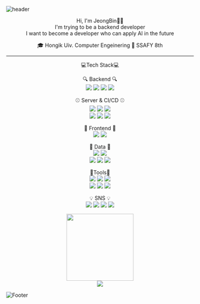 ![header](https://capsule-render.vercel.app/api?type=waving&color=BDDFF0&height=300&section=header&text=JeongCong%20Github&fontSize=65&fontColor=323B4D)

<!--
**Jeongbin233/Jeongbin233** is a ✨ _special_ ✨ repository because its `README.md` (this file) appears on your GitHub profile.

Here are some ideas to get you started:

- 🔭 I’m currently working on ...
- 🌱 I’m currently learning ...
- 👯 I’m looking to collaborate on ...
- 🤔 I’m looking for help with ...
- 💬 Ask me about ...
- 📫 How to reach me: ...
- 😄 Pronouns: ...
- ⚡ Fun fact: ...
-->

<div align="center"> 
Hi, I'm JeongBin🫶🏻 <br/>
I'm trying to be a backend developer <br/>
I want to become a developer who can apply AI in the future
  
🎓 Hongik Uiv. Computer Engeinering
💙 SSAFY 8th

---


💻Tech Stack💻
<br/>

🔍 Backend 🔍
<br/>
<img src="https://img.shields.io/badge/JAVA-007396?style=flat&logo=java&logoColor=white"/>
<img src="https://img.shields.io/badge/Spring-6DB33F?style=flat&logo=spring&logoColor=white"/>
<img src="https://img.shields.io/badge/SpringBoot-6DB33F?style=flat&logo=springboot&logoColor=white"/>
<img src="https://img.shields.io/badge/MySQL-4479A1?style=flat&logo=mysql&logoColor=white"/>
<br/>

⚾️ Server & CI/CD ⚾️
<br/>
<img src="https://img.shields.io/badge/AWS EC2-FF9900?style=flat&logo=amazonec2&logoColor=white"/>
<img src="https://img.shields.io/badge/AWS S3-569A31?style=flat&logo=amazons3&logoColor=white"/>
<img src="https://img.shields.io/badge/AWS RDS-527FFF?style=flat&logo=amazonrds&logoColor=white"/>
<br/>
<img src="https://img.shields.io/badge/Nginx-009639?style=flat&logo=nginx&logoColor=white"/>
<img src="https://img.shields.io/badge/Docker-2496ED?style=flat&logo=docker&logoColor=white"/>
<img src="https://img.shields.io/badge/Jenkins-D24939?style=flat&logo=jenkins&logoColor=white"/>
<br/>

🎀 Frontend 🎀
<br/>
<img src="https://img.shields.io/badge/JavaScript-F7DF1E?style=flat&logo=javascript&logoColor=white"/>
<img src="https://img.shields.io/badge/Vue.js-4479A1?style=flat&logo=vuedotjs&logoColor=white"/>
<br/>

💾 Data 💾
<br/>
<img src="https://img.shields.io/badge/Python-3776AB?style=flat&logo=python&logoColor=white"/>
<img src="https://img.shields.io/badge/PyCharm-000000?style=flat&logo=pycharm&logoColor=white"/>
<br/>
<img src="https://img.shields.io/badge/pandas-150458?style=flat&logo=pandas&logoColor=white"/>
<img src="https://img.shields.io/badge/Numpy-013243?style=flat&logo=numpy&logoColor=white"/>
<img src="https://img.shields.io/badge/Selenium-43B02A?style=flat&logo=selenium&logoColor=white"/>
<br/>

📎Tools📎
<br/>
<img src="https://img.shields.io/badge/slack-4A154B?style=flat&logo=slack&logoColor=white"/>
<img src="https://img.shields.io/badge/mattermost-0058CC?style=flat&logo=mattermost&logoColor=white"/>
<img src="https://img.shields.io/badge/notion-000000?style=flat&logo=notion&logoColor=white"/>
<br/>
<img src="https://img.shields.io/badge/trello-0052CC?style=flat&logo=trello&logoColor=white"/>
<img src="https://img.shields.io/badge/jira-0052CC?style=flat&logo=jira&logoColor=white"/>
<img src="https://img.shields.io/badge/confluence-172B4D?style=flat&logo=confluence&logoColor=white"/>
<br/>

💡 SNS 💡
<br/>
<a href="https://bonny319.tistory.com/"><img src="https://img.shields.io/badge/DevBlog-000000?style=flat&logo=tistory&logoColor=white"/></a>
<a href="https://www.linkedin.com/in/jeongbin-ham/"><img src="https://img.shields.io/badge/linkedin-0A66C2?style=flat&logo=linkedin&logoColor=white"/></a>
<a href="https://www.instagram.com/bonny_319/"><img src="https://img.shields.io/badge/instagram-E4405F?style=flat&logo=instagram&logoColor=white"/></a>
<a href="https://blog.naver.com/shadberry02"><img src="https://img.shields.io/badge/Blog-03C75A?style=flat&logo=naver&logoColor=white"/></a>
</div>


<!--
[![Solved.ac
프로필](http://mazassumnida.wtf/api/v2/generate_badge?boj=shadberry02)](https://solved.ac/shadberry02)
-->
<div align="center">
<a href="https://solved.ac/shadberry02"><img align="center" style="height:180px" src="http://mazassumnida.wtf/api/v2/generate_badge?boj=shadberry02" /></a> 
</div>

<div align="center">
<a href="https://github.com/Jeongbin233"><img src="https://github-readme-stats.vercel.app/api?username=Jeongbin233&show_icons=true&theme=nord&hide_border=true" /></a> 
</div>

![Footer](https://capsule-render.vercel.app/api?type=waving&color=B7D7F4&height=200&section=footer)
